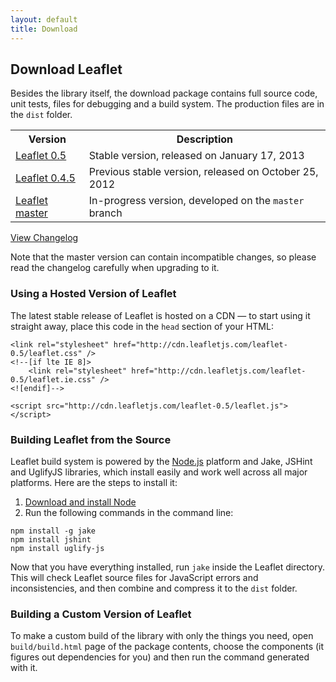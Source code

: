 ```yaml
---
layout: default
title: Download
---
```


## Download Leaflet

Besides the library itself, the download package contains full source code, unit tests, files for debugging and a build system. The production files are in the `dist` folder.

<table>
	<tr>
		<th>Version</th>
		<th>Description</th>
	</tr>
	<tr>
		<td class="width100"><a href="https://github.com/Leaflet/Leaflet/zipball/v0.5">Leaflet 0.5</a></td>
		<td>Stable version, released on January 17, 2013</td>
	</tr>
	<tr>
		<td class="width100"><a href="https://github.com/Leaflet/Leaflet/zipball/v0.4.5">Leaflet 0.4.5</a></td>
		<td>Previous stable version, released on October 25, 2012</td>
	</tr>
	<tr>
		<td><a href="http://github.com/Leaflet/Leaflet/zipball/master">Leaflet master</a></td>
		<td>In-progress version, developed on the <code>master</code> branch</td>
	</tr>
</table>

[View Changelog](https://github.com/Leaflet/Leaflet/blob/master/CHANGELOG.md)

Note that the master version can contain incompatible changes, so please read the changelog carefully when upgrading to it.

### Using a Hosted Version of Leaflet

The latest stable release of Leaflet is hosted on a CDN — to start using
it straight away, place this code in the `head` section of your HTML:

    <link rel="stylesheet" href="http://cdn.leafletjs.com/leaflet-0.5/leaflet.css" />
    <!--[if lte IE 8]>
        <link rel="stylesheet" href="http://cdn.leafletjs.com/leaflet-0.5/leaflet.ie.css" />
    <![endif]-->

    <script src="http://cdn.leafletjs.com/leaflet-0.5/leaflet.js"></script>

### Building Leaflet from the Source

Leaflet build system is powered by the [Node.js](http://nodejs.org) platform and Jake, JSHint and UglifyJS libraries, which install easily and work well across all major platforms. Here are the steps to install it:

 1. [Download and install Node](http://nodejs.org)
 2. Run the following commands in the command line:

 <pre><code class="no-highlight">npm install -g jake
npm install jshint
npm install uglify-js
</code></pre>

Now that you have everything installed, run `jake` inside the Leaflet directory. This will check Leaflet source files for JavaScript errors and inconsistencies, and then combine and compress it to the `dist` folder.

### Building a Custom Version of Leaflet

To make a custom build of the library with only the things you need, open `build/build.html` page of the package contents, choose the components (it figures out dependencies for you) and then run the command generated with it.
